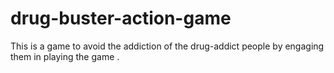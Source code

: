 # drug-buster-action-game
This is a game to avoid the addiction of the drug-addict people by engaging them in playing the game .
